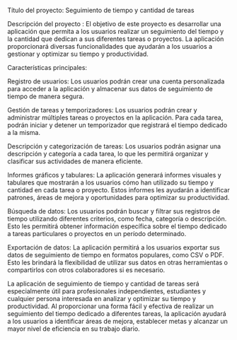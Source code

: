 Título del proyecto: Seguimiento de tiempo y cantidad de tareas

Descripción del proyecto :
El objetivo de este proyecto es desarrollar una aplicación que permita a 
los usuarios realizar un seguimiento del tiempo y la cantidad que dedican 
a sus diferentes tareas o proyectos. La aplicación proporcionará diversas 
funcionalidades que ayudarán a los usuarios a gestionar y optimizar su 
tiempo y productividad.

Características principales:

Registro de usuarios: Los usuarios podrán crear una cuenta personalizada 
para acceder a la aplicación y almacenar sus datos de seguimiento de 
tiempo de manera segura.

Gestión de tareas y temporizadores: Los usuarios podrán crear y 
administrar múltiples tareas o proyectos en la aplicación. Para cada 
tarea, podrán iniciar y detener un temporizador que registrará el tiempo 
dedicado a la misma.

Descripción y categorización de tareas: Los usuarios podrán asignar una 
descripción y categoría a cada tarea, lo que les permitirá organizar y 
clasificar sus actividades de manera eficiente.

Informes gráficos y tabulares: La aplicación generará informes visuales y 
tabulares que mostrarán a los usuarios cómo han utilizado su tiempo y 
cantidad en cada tarea o proyecto. Estos informes les ayudarán a 
identificar patrones, áreas de mejora y oportunidades para optimizar su 
productividad.

Búsqueda de datos: Los usuarios podrán buscar y filtrar sus registros de 
tiempo utilizando diferentes criterios, como fecha, categoría o 
descripción. Esto les permitirá obtener información específica sobre el 
tiempo dedicado a tareas particulares o proyectos en un período 
determinado.

Exportación de datos: La aplicación permitirá a los usuarios exportar sus 
datos de seguimiento de tiempo en formatos populares, como CSV o PDF. Esto 
les brindará la flexibilidad de utilizar sus datos en otras herramientas o 
compartirlos con otros colaboradores si es necesario.

La aplicación de seguimiento de tiempo y cantidad de tareas será 
especialmente útil para profesionales independientes, estudiantes y 
cualquier persona interesada en analizar y optimizar su tiempo y 
productividad. Al proporcionar una forma fácil y efectiva de realizar un 
seguimiento del tiempo dedicado a diferentes tareas, la aplicación ayudará 
a los usuarios a identificar áreas de mejora, establecer metas y alcanzar 
un mayor nivel de eficiencia en su trabajo diario.
